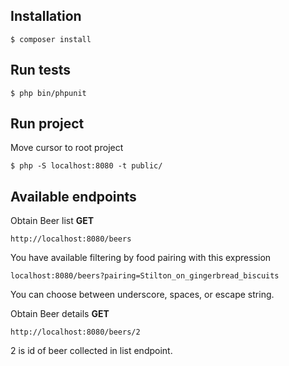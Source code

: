 ## Installation
```
$ composer install
```

## Run tests
```
$ php bin/phpunit
```

## Run project
Move cursor to root project

```
$ php -S localhost:8080 -t public/
```

## Available endpoints
Obtain Beer list **GET**
```
http://localhost:8080/beers
```
You have available filtering by food pairing with this expression
```
localhost:8080/beers?pairing=Stilton_on_gingerbread_biscuits
```
You can choose between underscore, spaces, or escape string.

Obtain Beer details **GET**
```
http://localhost:8080/beers/2
```
2 is id of beer collected in list endpoint.
